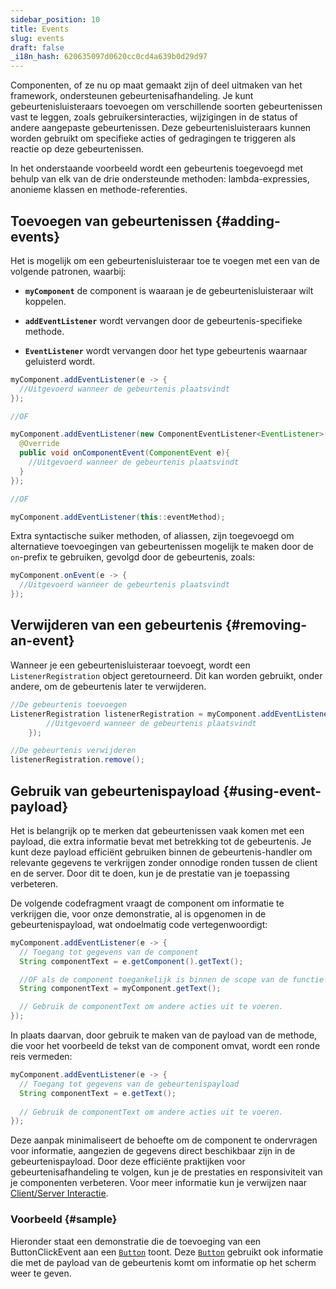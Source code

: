 ```yaml
---
sidebar_position: 10
title: Events
slug: events
draft: false
_i18n_hash: 620635097d0620cc0cd4a639b0d29d97
---
```

<JavadocLink type="foundation" location="com/webforj/component/event/Event" top='true'/>

Componenten, of ze nu op maat gemaakt zijn of deel uitmaken van het framework, ondersteunen gebeurtenisafhandeling. Je kunt gebeurtenisluisteraars toevoegen om verschillende soorten gebeurtenissen vast te leggen, zoals gebruikersinteracties, wijzigingen in de status of andere aangepaste gebeurtenissen. Deze gebeurtenisluisteraars kunnen worden gebruikt om specifieke acties of gedragingen te triggeren als reactie op deze gebeurtenissen.

In het onderstaande voorbeeld wordt een gebeurtenis toegevoegd met behulp van elk van de drie ondersteunde methoden: lambda-expressies, anonieme klassen en methode-referenties.
## Toevoegen van gebeurtenissen {#adding-events}

Het is mogelijk om een gebeurtenisluisteraar toe te voegen met een van de volgende patronen, waarbij:

- **`myComponent`** de component is waaraan je de gebeurtenisluisteraar wilt koppelen.

- **`addEventListener`** wordt vervangen door de gebeurtenis-specifieke methode.

- **`EventListener`** wordt vervangen door het type gebeurtenis waarnaar geluisterd wordt.

```java
myComponent.addEventListener(e -> {
  //Uitgevoerd wanneer de gebeurtenis plaatsvindt
});

//OF

myComponent.addEventListener(new ComponentEventListener<EventListener>() {
  @Override
  public void onComponentEvent(ComponentEvent e){
    //Uitgevoerd wanneer de gebeurtenis plaatsvindt
  }
});

//OF

myComponent.addEventListener(this::eventMethod);
```

Extra syntactische suiker methoden, of aliassen, zijn toegevoegd om alternatieve toevoegingen van gebeurtenissen mogelijk te maken door de `on`-prefix te gebruiken, gevolgd door de gebeurtenis, zoals:

```java
myComponent.onEvent(e -> {
  //Uitgevoerd wanneer de gebeurtenis plaatsvindt
});
```

## Verwijderen van een gebeurtenis {#removing-an-event}

Wanneer je een gebeurtenisluisteraar toevoegt, wordt een `ListenerRegistration` object geretourneerd. Dit kan worden gebruikt, onder andere, om de gebeurtenis later te verwijderen.

```java
//De gebeurtenis toevoegen
ListenerRegistration listenerRegistration = myComponent.addEventListener(e -> {
        //Uitgevoerd wanneer de gebeurtenis plaatsvindt
    });

//De gebeurtenis verwijderen
listenerRegistration.remove();
```

## Gebruik van gebeurtenispayload {#using-event-payload}

Het is belangrijk op te merken dat gebeurtenissen vaak komen met een payload, die extra informatie bevat met betrekking tot de gebeurtenis. Je kunt deze payload efficiënt gebruiken binnen de gebeurtenis-handler om relevante gegevens te verkrijgen zonder onnodige ronden tussen de client en de server. Door dit te doen, kun je de prestatie van je toepassing verbeteren.

De volgende codefragment vraagt de component om informatie te verkrijgen die, voor onze demonstratie, al is opgenomen in de gebeurtenispayload, wat ondoelmatig code vertegenwoordigt:

```java
myComponent.addEventListener(e -> {
  // Toegang tot gegevens van de component
  String componentText = e.getComponent().getText();

  //OF als de component toegankelijk is binnen de scope van de functie
  String componentText = myComponent.getText();

  // Gebruik de componentText om andere acties uit te voeren.
});
```

In plaats daarvan, door gebruik te maken van de payload van de methode, die voor het voorbeeld de tekst van de component omvat, wordt een ronde reis vermeden:

```java
myComponent.addEventListener(e -> {
  // Toegang tot gegevens van de gebeurtenispayload
  String componentText = e.getText();
  
  // Gebruik de componentText om andere acties uit te voeren.
});
```

Deze aanpak minimaliseert de behoefte om de component te ondervragen voor informatie, aangezien de gegevens direct beschikbaar zijn in de gebeurtenispayload. Door deze efficiënte praktijken voor gebeurtenisafhandeling te volgen, kun je de prestaties en responsiviteit van je componenten verbeteren. Voor meer informatie kun je verwijzen naar [Client/Server Interactie](../architecture/client-server).

### Voorbeeld {#sample}

Hieronder staat een demonstratie die de toevoeging van een <JavadocLink type="foundation" location="com/webforj/component/button/event/ButtonClickEvent"  code="true">ButtonClickEvent</JavadocLink> aan een [`Button`](#) toont. Deze  [`Button`](#) gebruikt ook informatie die met de payload van de gebeurtenis komt om informatie op het scherm weer te geven.

<ComponentDemo 
path='/webforj/buttonevent?' 
javaE='https://raw.githubusercontent.com/webforj/webforj-documentation/refs/heads/main/src/main/java/com/webforj/samples/views/button/ButtonEventView.java'
height='100px'
/>
